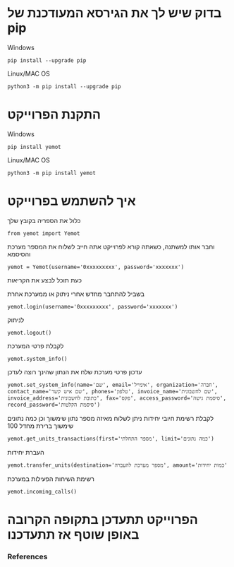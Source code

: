 
# בדוק שיש לך את הגירסא המעודכנת של pip
Windows
```
pip install --upgrade pip
```

Linux/MAC OS
```
python3 -m pip install --upgrade pip
```


# התקנת הפרוייקט
Windows
```
pip install yemot
```

Linux/MAC OS
```
python3 -m pip install yemot
```

# איך להשתמש בפרוייקט
כלול את הספריה בקובץ שלך
```
from yemot import Yemot
```
וחבר אותו למשתנה, כשאתה קורא לפרוייקט אתה חייב לשלוח את המספר מערכת והסיסמא
```
yemot = Yemot(username='0xxxxxxxxx', password='xxxxxxx')
```

כעת תוכל לבצע את הקריאות

בשביל להתחבר מחדש אחרי ניתוק או ממערכת אחרת
```
yemot.login(username='0xxxxxxxxx', password='xxxxxxx')
```
לניתוק
```
yemot.logout()
```
לקבלת פרטי המערכת
```
yemot.system_info()
```
עדכון פרטי מערכת
שלח את הנתון שהינך רוצה לעדכן
```
yemot.set_system_info(name='שם', email='אימייל', organization='חברה', contact_name='שם איש קשר', phones='טלפון', invoice_name='שם לחשבונית', invoice_address='כתובת לחשבונית', fax='פקס', access_password='סיסמת גישה', record_password='סיסמת הקלטות')
```
לקבלת רשימת חיובי יחידות
ניתן לשלוח מאיזה מספר נתון שימשוך
וכן כמה נתונים שימשוך ברירת מחדל 100
```
yemot.get_units_transactions(first='מספר התחלתי', limit='כמה נתונים')
```
העברת יחידות
```
yemot.transfer_units(destination='מספר מערכת להעברה', amount='כמות יחידות'
```
רשימת השיחות הפעילות במערכת
```
yemot.incoming_calls()
```
# הפרוייקט תתעדכן בתקופה הקרובה באופן שוטף אז תתעדכנו






### References
